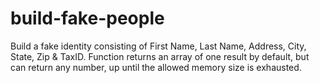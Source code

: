 # build-fake-people
Build a fake identity consisting of First Name, Last Name, Address, City, State, Zip & TaxID. Function returns an array of one result by default, but can return any number, up until the allowed memory size is exhausted.
